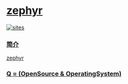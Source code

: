 ﻿# [zephyr](https://github.com/OS-Q/zephyr)

[![sites](http://182.61.61.133/link/resources/OSQ.png)](http://www.OS-Q.com)

### [简介](https://github.com/OS-Q/mbed/wiki)

[zephyr](https://github.com/OS-Q/zephyr)

### [Q = (OpenSource & OperatingSystem) ](http://www.OS-Q.com)
